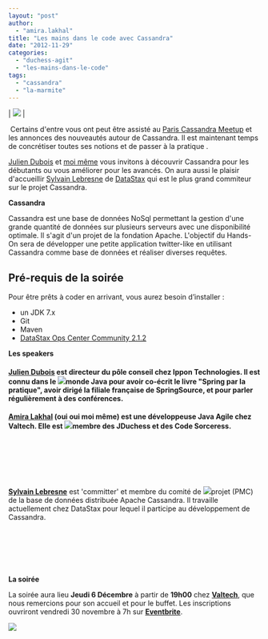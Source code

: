 ```yaml
---
layout: "post"
author: 
  - "amira.lakhal"
title: "Les mains dans le code avec Cassandra"
date: "2012-11-29"
categories: 
  - "duchess-agit"
  - "les-mains-dans-le-code"
tags: 
  - "cassandra"
  - "la-marmite"
---
```


| ![](/assets/2012/11/2012-11-29-les-mains-dans-le-code-avec-cassandra/la-marmite-hands-on-450-200.png) |

 Certains d'entre vous ont peut être assisté au [Paris Cassandra Meetup](http://www.meetup.com/Cassandra-Paris-Meetup/ "Paris Cassandra Meetup") et les annonces des nouveautés autour de Cassandra. Il est maintenant temps de concrétiser toutes ses notions et de passer à la pratique .

[Julien Dubois](https://twitter.com/juliendubois "Julien Dubois") et [moi même](https://twitter.com/MiraLak "Amira Lakhal") vous invitons à découvrir Cassandra pour les débutants ou vous améliorer pour les avancés. On aura aussi le plaisir d'accueillir [Sylvain Lebresne](https://twitter.com/pcmanus "Sylvain Lebresne") de [DataStax](http://www.datastax.com/ "DataStax") qui est le plus grand commiteur sur le projet Cassandra.

**Cassandra**

Cassandra est une base de données NoSql permettant la gestion d'une grande quantité de données sur plusieurs serveurs avec une disponibilité optimale. Il s'agit d'un projet de la fondation Apache. L'objectif du Hands-On sera de développer une petite application twitter-like en utilisant Cassandra comme base de données et réaliser diverses requêtes.

## Pré-requis de la soirée

Pour être prêts à coder en arrivant, vous aurez besoin d’installer :

- un JDK 7.x
- Git
- Maven
- [DataStax Ops Center Community 2.1.2](http://www.datastax.com/download/community "DataStax Download")

 **Les speakers**

#### [**Julien Dubois**](https://twitter.com/juliendubois "Julien Dubois") est directeur du pôle conseil chez Ippon Technologies. Il est connu dans le [![](/assets/2012/11/2012-11-29-les-mains-dans-le-code-avec-cassandra/thumbnail.gif)](/assets/2012/11/2012-11-29-les-mains-dans-le-code-avec-cassandra/thumbnail.gif)monde Java pour avoir co-écrit le livre "Spring par la pratique", avoir dirigé la filiale française de SpringSource, et pour parler régulièrement à des conférences.

#### **[Amira Lakhal](https://twitter.com/MiraLak "Amira Lakhal")** (oui oui moi même) est une développeuse Java Agile chez Valtech. Elle est [![](/assets/2012/11/2012-11-29-les-mains-dans-le-code-avec-cassandra/049d377466738d7fff90a23581e0f85d.jpeg)](/assets/2012/11/2012-11-29-les-mains-dans-le-code-avec-cassandra/049d377466738d7fff90a23581e0f85d.jpeg)membre des JDuchess et des Code Sorceress.

 

 

 

**[Sylvain Lebresne](https://twitter.com/pcmanus "Sylvain Lebresne")** est 'committer' et membre du comité de [![](/assets/2012/11/2012-11-29-les-mains-dans-le-code-avec-cassandra/mapomme-226x300.png)](/assets/2012/11/2012-11-29-les-mains-dans-le-code-avec-cassandra/mapomme.png)projet (PMC) de la base de données distribuée Apache Cassandra. Il travaille actuellement chez DataStax pour lequel il participe au développement de Cassandra.

 

 

 

**La soirée**

La soirée aura lieu **Jeudi 6 Décembre** à partir de **19h00** chez **[Valtech](http://www.valtech.fr/fr "Valtech")**, que nous remercions pour son accueil et pour le buffet. Les inscriptions ouvriront vendredi 30 novembre à 7h sur [**Eventbrite**](http://lamarmite-cassandra.eventbrite.com "Eventbrite").

[![](/assets/2012/11/2012-11-29-les-mains-dans-le-code-avec-cassandra/Valtech-logo-e1337915421508-300x86.png)](www.valtech.fr "Valtech")
